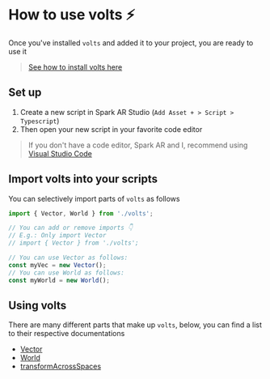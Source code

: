 # How to use volts ⚡️

Once you've installed `volts` and added it to your project, you are ready to use it

> [See how to install volts here](install.md)

## Set up
1. Create a new script in Spark AR Studio \(`Add Asset + > Script > Typescript`\)
2. Then open your new script in your favorite code editor

> If you don't have a code editor, Spark AR and I, recommend using [Visual Studio Code](https://code.visualstudio.com)

## Import volts into your scripts
You can selectively import parts of `volts` as follows
```ts
import { Vector, World } from './volts';

// You can add or remove imports 👇
// E.g.: Only import Vector
// import { Vector } from './volts';

// You can use Vector as follows:
const myVec = new Vector();
// You can use World as follows:
const myWorld = new World();
```

## Using volts

There are many different parts that make up `volts`, below, you can find a list to their respective documentations

* [Vector](vector.md)
* [World](world.md)
* [transformAcrossSpaces](transformAcrossSpaces.md)